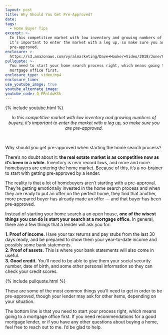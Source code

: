 ```yaml
---
layout: post
title: Why Should You Get Pre-Approved?
date:
tags:
  - Home Buyer Tips
excerpt: >-
  In this competitive market with low inventory and growing numbers of buyers,
  it’s important to enter the market with a leg up, so make sure you are
  pre-approved.
enclosure: >-
  https://s3.amazonaws.com/vyralmarketing/Dave+Hooke/+Video/2018/June/Central+PA+Real+Estate+Agent-+Why+Should+I+Get+Pre-Approved%253F.mp4
pullquote: >-
  You need to start your home search process right, which means going to a
  mortgage office first.
enclosure_type: video/mp4
enclosure_time:
use_youtube_image: true
youtube_alternate_image:
youtube_code: Q-ERnldwKXk
---
```


{% include youtube.html %}

<p style="text-align: center;"><em>In this competitive market with low inventory and growing numbers of buyers, it’s important to enter the market with a leg up, so make sure you are pre-approved.</em></p>

<center>&nbsp;</center>

Why should you get pre-approved when starting the home search process?

There’s no doubt about it: **the real estate market is as competitive now as it’s been in a while.** Inventory is near record lows, and more and more homebuyers are entering the home market. Because of this, it’s a no-brainer to start with getting pre-approved by a lender.

The reality is that a lot of homebuyers aren’t starting with a pre-approval. They’re getting emotionally invested in the home search process and when they are ready to put an offer on the perfect home, they find that another, more prepared buyer has already made an offer — and that buyer has been pre-approved.

Instead of starting your home search a an open house, **one of the wisest things you can do is start your search at a mortgage office.** In general, there are a few things that a lender will ask you for:

**1. Proof of income.** Have your tax returns and pay stubs from the last 30 days ready, and be prepared to show them your year-to-date income and possibly some bank statements.<br>**2. Proof of assets.** This is where your bank statements will also come in useful.<br>**3. Good credit.** You’ll need to be able to give them your social security number, date of birth, and some other personal information so they can check your credit scores.

{% include pullquote.html %}

These are some of the most common things you’ll need to get in order to be pre-approved, though your lender may ask for other items, depending on your situation.

The bottom line is that you need to start your process right, which means going to a mortgage office first. If you need recommendations for a good mortgage lender, or if you have any other questions about buying a home, feel free to reach out to me. I’d be glad to help.